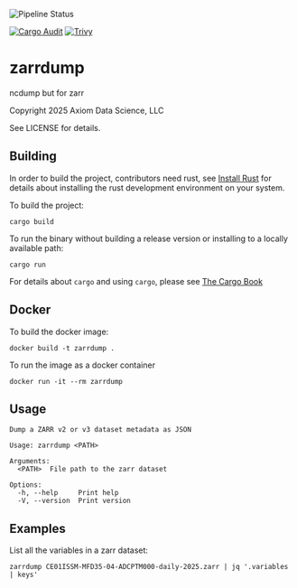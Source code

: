 ![Pipeline Status](http://git.axiom/axiom/zarrdump/badges/main/pipeline.svg)


[![Cargo Audit](http://git.axiom/axiom/zarrdump/-/jobs/artifacts/main/raw/cargo-audit.svg?job=badger-cargo-audit)](http://git.axiom/axiom/zarrdump/-/jobs/artifacts/main/raw/cargo-audit.json?job=build_audit)
[![Trivy](http://git.axiom/axiom/zarrdump/-/jobs/artifacts/main/raw/trivy-audit.svg?job=badger-trivy)](http://git.axiom/axiom/zarrdump/-/jobs/artifacts/main/raw/trivy-report.json?job=trivy_scan)


zarrdump
===============

ncdump but for zarr

Copyright 2025 Axiom Data Science, LLC

See LICENSE for details.

Building
--------

In order to build the project, contributors need rust, see
[Install Rust](https://www.rust-lang.org/tools/install) for details about
installing the rust development environment on your system.

To build the project:

    cargo build

To run the binary without building a release version or installing to a locally available path:

    cargo run

For details about `cargo` and using `cargo`, please see [The Cargo Book](https://doc.rust-lang.org/cargo/commands/index.html)

Docker
------

To build the docker image:

    docker build -t zarrdump .

To run the image as a docker container

    docker run -it --rm zarrdump


Usage
-----

```
Dump a ZARR v2 or v3 dataset metadata as JSON

Usage: zarrdump <PATH>

Arguments:
  <PATH>  File path to the zarr dataset

Options:
  -h, --help     Print help
  -V, --version  Print version
```

Examples
--------

List all the variables in a zarr dataset:

```
zarrdump CE01ISSM-MFD35-04-ADCPTM000-daily-2025.zarr | jq '.variables | keys'
```

